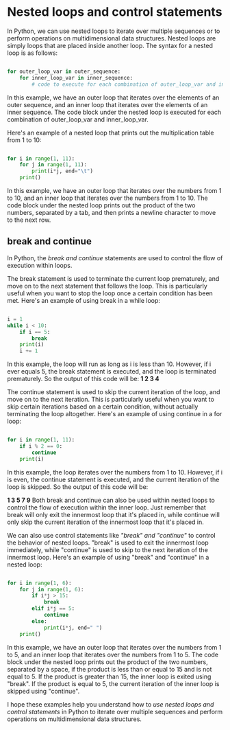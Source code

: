 
# Nested loops and control statements

In Python, we can use nested loops to iterate over multiple sequences or to perform operations on multidimensional data
structures. Nested loops are simply loops that are placed inside another loop. 
The syntax for a nested loop is as follows:

```python

for outer_loop_var in outer_sequence:
    for inner_loop_var in inner_sequence:
        # code to execute for each combination of outer_loop_var and inner_loop_var
```
In this example, we have an outer loop that iterates over the elements of an outer sequence, and an inner loop
that iterates over the elements of an inner sequence. The code block under the nested loop is executed for each 
combination of outer_loop_var and inner_loop_var.

Here's an example of a nested loop that prints out the multiplication table from 1 to 10:

```python

for i in range(1, 11):
    for j in range(1, 11):
        print(i*j, end="\t")
    print()
```
In this example, we have an outer loop that iterates over the numbers from 1 to 10, and an inner loop that iterates 
over the numbers from 1 to 10. The code block under the nested loop prints out the product of the two numbers, 
separated by a tab, and then prints a newline character to move to the next row.

## break and continue

In Python, the *break and continue* statements are used to control the flow of execution within loops.

The break statement is used to terminate the current loop prematurely, and move on to the next statement 
that follows the loop. This is particularly useful when you want to stop the loop once a certain condition has been met.
Here's an example of using break in a while loop:

```python

i = 1
while i < 10:
    if i == 5:
        break
    print(i)
    i += 1
```
In this example, the loop will run as long as i is less than 10. However, if i ever equals 5, the break 
statement is executed, and the loop is terminated prematurely. So the output of this code will be:
**1
  2
  3
  4**
  
The continue statement is used to skip the current iteration of the loop, and move on to the next iteration. 
This is particularly useful when you want to skip certain iterations based on a certain condition, without actually 
terminating the loop altogether. Here's an example of using continue in a for loop:

```python

for i in range(1, 11):
    if i % 2 == 0:
        continue
    print(i)
```  
 
 In this example, the loop iterates over the numbers from 1 to 10. However, if i is even, the continue statement is 
 executed, and the current iteration of the loop is skipped. So the output of this code will be:


**1
  3
  5
  7
  9**
Both break and continue can also be used within nested loops to control the flow of execution within the inner loop. 
Just remember that break will only exit the innermost loop that it's placed in, while continue will only skip the 
current iteration of the innermost loop that it's placed in.

We can also use control statements like *"break" and "continue"* to control the behavior of nested loops. 
"break" is used to exit the innermost loop immediately, while "continue" is used to skip to the next iteration of 
the innermost loop. Here's an example of using "break" and "continue" in a nested loop:

```python

for i in range(1, 6):
    for j in range(1, 6):
        if i*j > 15:
            break
        elif i*j == 5:
            continue
        else:
            print(i*j, end=" ")
    print()
 ```
In this example, we have an outer loop that iterates over the numbers from 1 to 5, and an inner loop that iterates 
over the numbers from 1 to 5. The code block under the nested loop prints out the product of the two numbers, separated 
by a space, if the product is less than or equal to 15 and is not equal to 5. If the product is greater than 15, 
the inner loop is exited using "break". If the product is equal to 5, the current iteration of the inner loop is 
skipped using "continue".

I hope these examples help you understand how to *use nested loops and control statements* in Python to iterate over 
multiple sequences and perform operations on multidimensional data structures.

